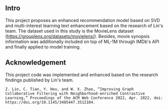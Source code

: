
## Intro
This project proposes an enhanced recommendation model based on SVD and multi-interest learning text enhancement based on the research of Lin's team. The dataset used in this study is the MovieLens dataset (https://grouplens.org/datasets/movielens/). Besides, movie synopsis information was additionally included on top of ML-1M through IMDb's API and finally applied to model training.


## Acknowledgement

This project code was implemented and enhanced based on the research findings published by Lin's team.

```Z. Lin, C. Tian, Y. Hou, and W. X. Zhao, “Improving Graph Collaborative Filtering with Neighborhood-enriched Contrastive Learning,” Proceedings of the ACM Web Conference 2022, Apr. 2022, doi: https://doi.org/10.1145/3485447.3512104.```
